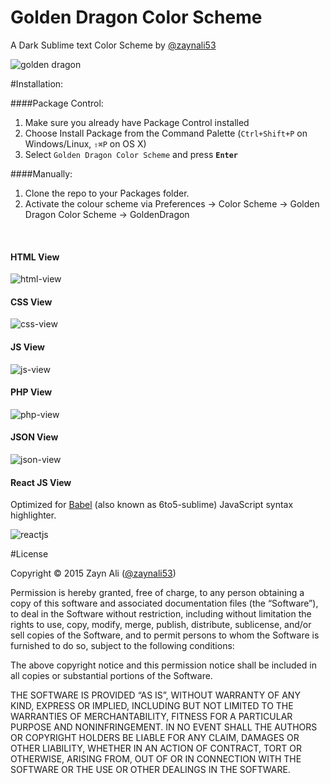 
# Golden Dragon Color Scheme
A Dark Sublime text Color Scheme by [@zaynali53](https://twitter.com/zaynali53)

![golden dragon](https://cloud.githubusercontent.com/assets/8646770/5792283/de5b1e0e-9f32-11e4-8e5f-67ef48bcfda6.jpg)

#Installation:

####Package Control:

1. Make sure you already have Package Control installed
2. Choose Install Package from the Command Palette (`Ctrl+Shift+P` on Windows/Linux, `⇧⌘P` on OS X)
3. Select `Golden Dragon Color Scheme` and press **`Enter`**

####Manually:

1. Clone the repo to your Packages folder.
2. Activate the colour scheme via Preferences -> Color Scheme -> Golden Dragon Color Scheme -> GoldenDragon

<br>

#### HTML View
![html-view](https://cloud.githubusercontent.com/assets/8646770/6034702/e1558e88-ac47-11e4-9b47-b185c91246bb.PNG)

#### CSS View
![css-view](https://cloud.githubusercontent.com/assets/8646770/6074599/bb1e1f62-ade3-11e4-8512-acca97d76dc9.PNG)

#### JS View
![js-view](https://cloud.githubusercontent.com/assets/8646770/6034712/fa6ede7e-ac47-11e4-9c12-5ea437161146.PNG)

#### PHP View
![php-view](https://cloud.githubusercontent.com/assets/8646770/6034716/06789f20-ac48-11e4-8406-7660b9fbaa5d.PNG)

#### JSON View
![json-view](https://cloud.githubusercontent.com/assets/8646770/6034719/129e3d0a-ac48-11e4-9104-45401de9595e.PNG)

#### React JS View
Optimized for [Babel](https://github.com/babel/babel-sublime) (also known as 6to5-sublime) JavaScript syntax highlighter.

![reactjs](https://cloud.githubusercontent.com/assets/8646770/6386994/134985a2-bda5-11e4-91e2-f941fb97f9be.PNG)

#License

Copyright © 2015 Zayn Ali ([@zaynali53](https://twitter.com/zaynali53))

Permission is hereby granted, free of charge, to any person obtaining a copy of this software and associated documentation files (the “Software”), to deal in the Software without restriction, including without limitation the rights to use, copy, modify, merge, publish, distribute, sublicense, and/or sell copies of the Software, and to permit persons to whom the Software is furnished to do so, subject to the following conditions:

The above copyright notice and this permission notice shall be included in all copies or substantial portions of the Software.

THE SOFTWARE IS PROVIDED “AS IS”, WITHOUT WARRANTY OF ANY KIND, EXPRESS OR IMPLIED, INCLUDING BUT NOT LIMITED TO THE WARRANTIES OF MERCHANTABILITY, FITNESS FOR A PARTICULAR PURPOSE AND NONINFRINGEMENT. IN NO EVENT SHALL THE AUTHORS OR COPYRIGHT HOLDERS BE LIABLE FOR ANY CLAIM, DAMAGES OR OTHER LIABILITY, WHETHER IN AN ACTION OF CONTRACT, TORT OR OTHERWISE, ARISING FROM, OUT OF OR IN CONNECTION WITH THE SOFTWARE OR THE USE OR OTHER DEALINGS IN THE SOFTWARE.
